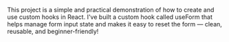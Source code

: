 This project is a simple and practical demonstration of how to create and use custom hooks in React. I've built a custom hook called useForm that helps manage form input state and makes it easy to reset the form — clean, reusable, and beginner-friendly!
